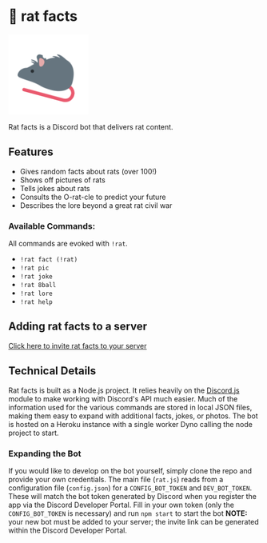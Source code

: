 # 🐀 rat facts

![Image of rat emoji](https://github.com/RileyAbr/rat-facts-Discord-Bot/blob/master/rat_logo.png)

Rat facts is a Discord bot that delivers rat content.

## Features

-   Gives random facts about rats (over 100!)
-   Shows off pictures of rats
-   Tells jokes about rats
-   Consults the O-rat-cle to predict your future
-   Describes the lore beyond a great rat civil war

### Available Commands:

All commands are evoked with `!rat`.

-   `!rat fact (!rat)`
-   `!rat pic`
-   `!rat joke`
-   `!rat 8ball`
-   `!rat lore`
-   `!rat help`

## Adding rat facts to a server

[Click here to invite rat facts to your server](https://discord.com/api/oauth2/authorize?client_id=717512371312132188&permissions=130048&scope=bot)

## Technical Details

Rat facts is built as a Node.js project. It relies heavily on the [Discord.js](https://discord.js.org/#/) module to make working with Discord's API much easier. Much of the information used for the various commands are stored in local JSON files, making them easy to expand with additional facts, jokes, or photos. The bot is hosted on a Heroku instance with a single worker Dyno calling the node project to start.

### Expanding the Bot

If you would like to develop on the bot yourself, simply clone the repo and provide your own credentials. The main file (`rat.js`) reads from a configuration file (`config.json`) for a `CONFIG_BOT_TOKEN` and `DEV_BOT_TOKEN`. These will match the bot token generated by Discord when you register the app via the Discord Developer Portal. Fill in your own token (only the `CONFIG_BOT_TOKEN` is necessary) and run `npm start` to start the bot **NOTE:** your new bot must be added to your server; the invite link can be generated within the Discord Developer Portal.
